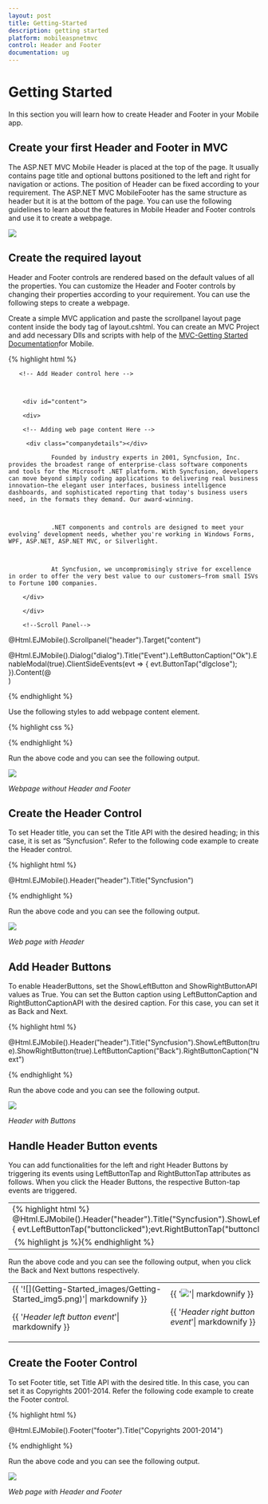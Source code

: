 ```yaml
---
layout: post
title: Getting-Started
description: getting started
platform: mobileaspnetmvc
control: Header and Footer
documentation: ug
---
```


# Getting Started

In this section you will learn how to create Header and Footer in your Mobile app.

## Create your first Header and Footer in MVC

The ASP.NET MVC Mobile Header is placed at the top of the page. It usually contains page title and optional buttons positioned to the left and right for navigation or actions. The position of Header can be fixed according to your requirement. The ASP.NET MVC MobileFooter has the same structure as header but it is at the bottom of the page. You can use the following guidelines to learn about the features in Mobile Header and Footer controls and use it to create a webpage.

![](Getting-Started_images/Getting-Started_img1.png)


## Create the required layout

Header and Footer controls are rendered based on the default values of all the properties. You can customize the Header and Footer controls by changing their properties according to your requirement. You can use the following steps to create a webpage.

Create a simple MVC application and paste the scrollpanel layout page content inside the body tag of layout.cshtml. You can create an MVC Project and add necessary Dlls and scripts with help of the [MVC-Getting Started Documentation](http://help.syncfusion.com/ug/js/default.htm)for Mobile.

{% highlight html %}

<div id="page" data-role="appview">



       <!-- Add Header control here -->       



        <div id="content">

        <div>        

        <!-- Adding web page content Here -->

         <div class="companydetails"></div>

                Founded by industry experts in 2001, Syncfusion, Inc. provides the broadest range of enterprise-class software components and tools for the Microsoft .NET platform. With Syncfusion, developers can move beyond simply coding applications to delivering real business innovation—the elegant user interfaces, business intelligence dashboards, and sophisticated reporting that today's business users need, in the formats they demand. Our award-winning.



                .NET components and controls are designed to meet your evolving’ development needs, whether you're working in Windows Forms, WPF, ASP.NET, ASP.NET MVC, or Silverlight.



                At Syncfusion, we uncompromisingly strive for excellence in order to offer the very best value to our customers—from small ISVs to Fortune 100 companies.

        </div>

        </div>

        <!--Scroll Panel-->

@Html.EJMobile().Scrollpanel("header").Target("content")

 <!-- Dialog -->        @Html.EJMobile().Dialog("dialog").Title("Event").LeftButtonCaption("Ok").EnableModal(true).ClientSideEvents(evt => { evt.ButtonTap("dlgclose"); }).Content(@<div id="dlgcontent"></div>)



<!-- Add Footer control here -->



</div>

{% endhighlight %}

Use the following styles to add webpage content element.

{% highlight css %}

<style type="text/css">

        .companydetails {

            margin: auto;

            width: 150px;

            height: 150px;

            background: url(http://js.syncfusion.com/UG/Mobile/Content/syncfusion.png) center / 150px 150px;

        }

        #content{

            padding:0 10px;

        } 

 </style>
 
{% endhighlight %}

Run the above code and you can see the following output. 

![](Getting-Started_images/Getting-Started_img2.png)


_Webpage without Header and Footer_

## Create the Header Control

To set Header title, you can set the Title API with the desired heading; in this case, it is set as “Syncfusion”. Refer to the following code example to create the Header control.

{% highlight html %}

@Html.EJMobile().Header("header").Title("Syncfusion")

{% endhighlight %}

Run the above code and you can see the following output. 

![](Getting-Started_images/Getting-Started_img3.png)


_Web page with Header_

## Add Header Buttons

To enable HeaderButtons, set the ShowLeftButton and ShowRightButtonAPI values as True. You can set the Button caption using LeftButtonCaption and RightButtonCaptionAPI with the desired caption. For this case, you can set it as Back and Next.

{% highlight html %}

@Html.EJMobile().Header("header").Title("Syncfusion").ShowLeftButton(true).ShowRightButton(true).LeftButtonCaption("Back").RightButtonCaption("Next")

{% endhighlight %}

Run the above code and you can see the following output. 

![](Getting-Started_images/Getting-Started_img4.png)


_Header with Buttons_

## Handle Header Button events

You can add functionalities for the left and right Header Buttons by triggering its events using LeftButtonTap and RightButtonTap attributes as follows. When you click the Header Buttons, the respective Button-tap events are triggered. 


<table>
<tr>
<td>
{% highlight html %} @Html.EJMobile().Header("header").Title("Syncfusion").ShowLeftButton(true).ShowRightButton(true).LeftButtonCaption("Back").RightButtonCaption("Next").ClientSideEvents(evt=>{ evt.LeftButtonTap("buttonclicked");evt.RightButtonTap("buttonclicked"); }){% endhighlight %}</td></tr>
<tr>
<td>
 {% highlight js %}<script>//Adding script for header buttons events    function buttonclicked(args) {        $("#dlgcontent").html(args.text + " was selected");        $("#dialog").ejmDialog("open");    }    function dlgclose() {        $("#dialog").ejmDialog("close");    }<br></script>{% endhighlight %}</td></tr>
</table>


Run the above code and you can see the following output, when you click the Back and Next buttons respectively. 

<table>
<tr>
<td>
{{ '![](Getting-Started_images/Getting-Started_img5.png)'| markdownify }}

{{ '_Header left button event_'| markdownify }}</td><td>
{{ '![](Getting-Started_images/Getting-Started_img6.png)'| markdownify }}

{{ '_Header right button event_'| markdownify }}</td></tr>
</table>


## Create the Footer Control

To set Footer title, set Title API with the desired title. In this case, you can set it as Copyrights 2001-2014. Refer the following code example to create the Footer control.

{% highlight html %}

 @Html.EJMobile().Footer("footer").Title("Copyrights 2001-2014")

{% endhighlight %}

Run the above code and you can see the following output. 

![](Getting-Started_images/Getting-Started_img7.png)

_Web page with Header and Footer_

